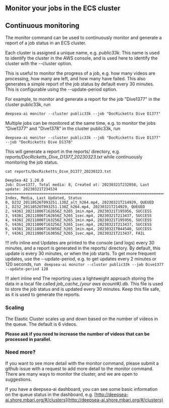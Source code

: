 ## Monitor your jobs in the ECS cluster

## Continuous monitoring
The monitor command can be used to continuously monitor and generate a report of a job status in an ECS cluster.

Each cluster is assigned a unique name, e.g. *public33k*. This name is used to identify the cluster in the AWS console,
and is used here to identify the cluster with the --cluster option.

This is useful to monitor the progress of a job, e.g. how many videos are processing, how many are left, and how many have failed.
This also generates a simple report of the job status by default every 30 minutes. 
This is configurable using the --update-period option.

For example, to monitor and generate a report for the job "Dive1377" in the cluster public33k, run

```
deepsea-ai monitor --cluster public33k --job "DocRicketts Dive D1377" 
```

Multiple jobs can be monitored at the same time, e.g. to monitor the jobs "Dive1377" and "Dive1378" in the cluster public33k, run

```
deepsea-ai monitor --cluster public33k --job "DocRicketts Dive D1377" --job "DocRicketts Dive D1378"
```

This will generate a report in the reports/ directory, e.g. *reports/DocRicketts_Dive_D1377_20230323.txt*
while continuously monitoring the job status.

```text
cat reports/DocRicketts_Dive_D1377_20230323.txt
```

```text
DeepSea-AI 1.20.0
Job: Dive1377, Total media: 8, Created at: 20230321T232058, Last update: 20230321T234534 
==============================================================================================
Index, Media, Last Updated, Status
0, D232_20110526T093251.130Z_alt_h264.mp4, 20230321T214929, QUEUED
1, D232_20110526T093251.130Z_h264.mp4, 20230321T214929, QUEUED
2, V4361_20211006T162656Z_h265_1min.mp4, 20230321T195956, SUCCESS
3, V4361_20211006T162656Z_h265_1sec.mp4, 20230321T213437, SUCCESS
4, V4361_20211006T163256Z_h265_1min.mp4, 20230321T195956, SUCCESS
5, V4361_20211006T163256Z_h265_1sec.mp4, 20230321T213437, SUCCESS
6, V4361_20211006T163856Z_h265_1min.mp4, 20230321T044540, SUCCESS
7, V4361_20211006T163856Z_h265_1sec.mp4, 20230321T213437, FAIL
```

!!! info inline end
    Updates are printed to the console (and logs) every 30 minutes, and a report is generated in the reports/ directory.
    By default, this update is every 30 minutes, or when the job starts.
    To get more frequent updates, use the --update-period, e.g. to get updates every 2 minutes or 120 seconds, run
    ``` 
        deepsea-ai monitor --cluster public33k --job Dive1377  --update-period 120
    ``` 

!!! alert inline end
    The reporting uses a lightweight approach storing the data in a local file called *job_cache_{your aws acount#}.db*.
    This file is used to store the job status and is updated every 30 minutes. Keep this file safe, as it is used to generate the reports.

### Scaling
The Elastic Cluster scales up and down based on the number of videos in the queue.  The default is 6 videos.

**Please ask if you need to increase the number of videos that can be processed in parallel.** 
 

### Need more?
If you want to see more detail with the monitor command, please submit a github issue with a request to add more detail to the monitor command.
There are many ways to monitor the cluster, and we are open to suggestions.

If you have a deepsea-ai dashboard, you can see some basic information on the
queue status in the dashboard, e.g. [http://deepsea-ai.shore.mbari.org/#/clusters](http://deepsea-ai.shore.mbari.org/#/clusters)